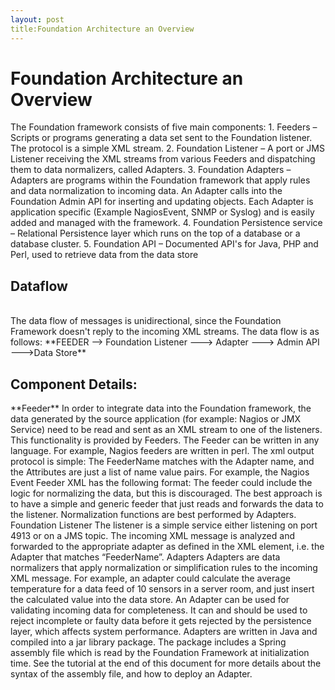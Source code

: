 ```yaml
---
layout: post
title:Foundation Architecture an Overview
---
```

<h1>Foundation Architecture an Overview</h1>
<p>The Foundation framework consists of five main components:
1. Feeders – Scripts or programs generating a data set sent to the Foundation listener. The protocol
is a simple XML stream.
2. Foundation Listener – A port or JMS Listener receiving the XML streams from various Feeders
and dispatching them to data normalizers, called Adapters.
3. Foundation Adapters – Adapters are programs within the Foundation framework that apply rules
and data normalization to incoming data. An Adapter calls into the Foundation Admin API for
inserting and updating objects. Each Adapter is application specific (Example NagiosEvent,
SNMP or Syslog) and is easily added and managed with the framework.
4. Foundation Persistence service – Relational Persistence layer which runs on the top of a
database or a database cluster.
5. Foundation API – Documented API's for Java, PHP and Perl, used to retrieve data from the data
store</p>
<p><h2>Dataflow</h2><br>
The data flow of messages is unidirectional, since the Foundation Framework doesn't reply to the
incoming XML streams. The data flow is as follows:
**FEEDER –-> Foundation Listener ---> Adapter ---> Admin API --->Data Store**
<h2>Component Details:</h2>
**Feeder**
In order to integrate data into the Foundation framework, the data generated by the source application
(for example: Nagios or JMX Service) need to be read and sent as an XML stream to one of the listeners.
This functionality is provided by Feeders. The Feeder can be written in any language. For example,
Nagios feeders are written in perl. The xml output protocol is simple:
<FeederName AttributeName='AttributeValue' AttributeName='AttributeValue' … />
The FeederName matches with the Adapter name, and the Attributes are just a list of name value pairs.
For example, the Nagios Event Feeder XML has the following format:
<NAGIOSLOG MonitorServer='localhost' Severity='HIGH' TextMessage='Failed to check
Host' />
The feeder could include the logic for normalizing the data, but this is discouraged. The best approach is
to have a simple and generic feeder that just reads and forwards the data to the listener. Normalization
functions are best performed by Adapters.
Foundation Listener
The listener is a simple service either listening on port 4913 or on a JMS topic. The incoming XML
message is analyzed and forwarded to the appropriate adapter as defined in the XML element, i.e. the
Adapter that matches “FeederName”.
Adapters
Adapters are data normalizers that apply normalization or simplification rules to the incoming XML
message. For example, an adapter could calculate the average temperature for a data feed of 10 sensors
in a server room, and just insert the calculated value into the data store.
An Adapter can be used for validating incoming data for completeness. It can and should be used to
reject incomplete or faulty data before it gets rejected by the persistence layer, which affects system
performance.
Adapters are written in Java and compiled into a jar library package. The package includes a Spring
assembly file which is read by the Foundation Framework at initialization time. See the tutorial at the end
of this document for more details about the syntax of the assembly file, and how to deploy an Adapter.</p>